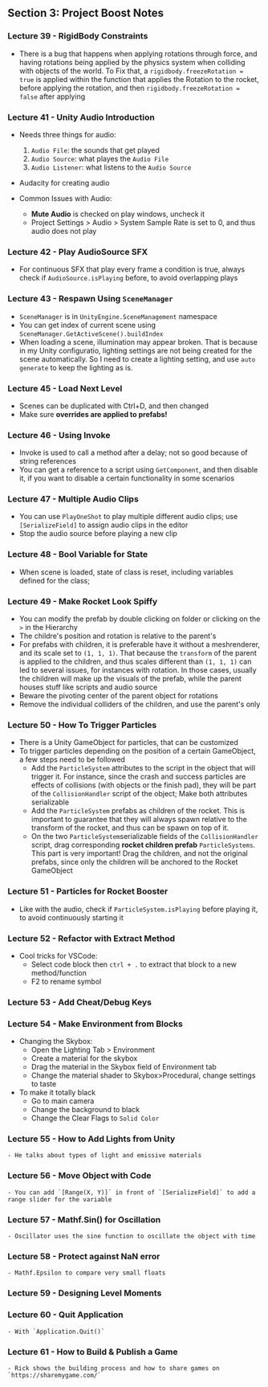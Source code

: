 ## Section 3: Project Boost Notes

### Lecture 39 - RigidBody Constraints

- There is a bug that happens when applying rotations through force, and having rotations being applied by the physics system when colliding with objects of the world. To Fix that, a `rigidbody.freezeRotation = true` is applied within the function that applies the Rotation to the rocket, before applying the rotation, and then `rigidbody.freezeRotation = false` after applying

### Lecture 41 - Unity Audio Introduction

- Needs three things for audio:
    1. `Audio File`: the sounds that get played
    2. `Audio Source`: what playes the `Audio File`
    3. `Audio Listener`: what listens to the `Audio Source`

- Audacity for creating audio

- Common Issues with Audio:
    - **Mute Audio** is checked on  play windows, uncheck it
    - Project Settings > Audio > System Sample Rate is set to 0, and thus audio does not play

### Lecture 42 - Play AudioSource SFX

- For continuous SFX that play every frame a condition is true, always check if `AudioSource.isPlaying` before, to avoid overlapping plays

### Lecture 43 - Respawn Using `SceneManager`

- `SceneManager` is in `UnityEngine.SceneManagement` namespace
- You can get index of current scene using `SceneManager.GetActiveScene().buildIndex`
- When loading a scene, illumination may appear broken. That is because in my Unity configuratio, lighting settings are not being created for the scene automatically. So I need to create a lighting setting, and use `auto generate` to keep the lighting as is.

### Lecture 45 - Load Next Level

- Scenes can be duplicated with Ctrl+D, and then changed
- Make sure **overrides are applied to prefabs!**

### Lecture 46 - Using Invoke

- Invoke is used to call a method after a delay; not so good because of string references
- You can get a reference to a script using `GetComponent`, and then disable it, if you want
to disable a certain functionality in some scenarios

### Lecture 47 - Multiple Audio Clips

- You can use `PlayOneShot` to play multiple different audio clips; use `[SerializeField]` to assign audio clips in the editor
- Stop the audio source before playing a new clip

### Lecture 48 - Bool Variable for State

- When scene is loaded, state of class is reset, including variables defined for the class;

### Lecture 49 - Make Rocket Look Spiffy

- You can modify the prefab by double clicking on folder or clicking on the `>` in the Hierarchy
- The childre's position and rotation is relative to the parent's
- For prefabs with children, it is preferable have it without a meshrenderer, and its scale set to `(1, 1, 1)`. That because the `transform` of the parent is applied to the children, and thus scales different than `(1, 1, 1)` can led to several issues, for instances with rotation. In those cases, usually the children will make up the visuals of the prefab, while the parent houses stuff like scripts and audio source
- Beware the pivoting center of the parent object for rotations
- Remove the individual colliders of the children, and use the parent's only

### Lecture 50 - How To Trigger Particles

- There is a Unity GameObject for particles, that can be customized
- To trigger particles depending on the position of a certain GameObject, a few steps need to be followed
    - Add the `ParticleSystem` attributes to the script in the object that will trigger it. For instance, since the crash and success particles are effects of collisions (with objects or the finish pad), they will be part of the `CollisionHandler` script of the object; Make both attributes serializable
    - Add the `ParticleSystem` prefabs as children of the rocket. This is important to guarantee that they will always spawn relative to the transform of the rocket, and thus can be spawn on top of it.
    - On the two `ParticleSystem`serializable fields of the `CollisionHandler` script, drag corresponding **rocket children prefab** `ParticleSystems`. This part is very important! Drag the children, and not the original prefabs, since only the children will be anchored to the Rocket GameObject

### Lecture 51 - Particles for Rocket Booster

- Like with the audio, check if `ParticleSystem.isPlaying` before playing it, to avoid continuously starting it

### Lecture 52 - Refactor with Extract Method
- Cool tricks for VSCode:
    - Select code block then `ctrl + .` to extract that block to a new method/function
    - F2 to rename symbol

### Lecture 53 - Add Cheat/Debug Keys

### Lecture 54 - Make Environment from Blocks

- Changing the Skybox:
    - Open the Lighting Tab > Environment
    - Create a material for the skybox
    - Drag the material in the Skybox field of Environment tab
    - Change the material shader to Skybox>Procedural, change settings to taste
- To make it totally black
    - Go to main camera
    - Change the background to black
    - Change the Clear Flags to `Solid Color`

### Lecture 55 - How to Add Lights from Unity

    - He talks about types of light and emissive materials

### Lecture 56 - Move Object with Code
    
    - You can add `[Range(X, Y)]` in front of `[SerializeField]` to add a range slider for the variable

### Lecture 57 - Mathf.Sin() for Oscillation

    - Oscillator uses the sine function to oscillate the object with time

### Lecture 58 - Protect against NaN error

    - Mathf.Epsilon to compare very small floats

### Lecture 59 - Designing Level Moments

### Lecture 60 - Quit Application

    - With `Application.Quit()`

### Lecture 61 - How to Build & Publish a Game

    - Rick shows the building process and how to share games on `https://sharemygame.com/`
